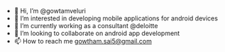 - 👋 Hi, I’m @gowtamveluri
- 👀 I’m interested in developing mobile applications for android devices
- 🌱 I’m currently working as a consultant @deloitte 
- 💞️ I’m looking to collaborate on android app development
- 📫 How to reach me gowtham.sai5@gmail.com

<!---
gowtamveluri/gowtamveluri is a ✨ special ✨ repository because its `README.md` (this file) appears on your GitHub profile.
You can click the Preview link to take a look at your changes.
--->

